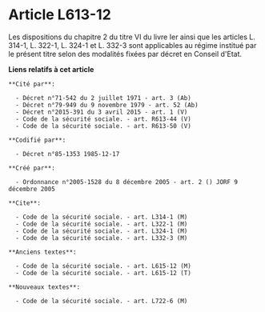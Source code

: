 # Article L613-12

Les dispositions du chapitre 2 du titre VI du livre Ier ainsi que les articles L. 314-1, L. 322-1, L. 324-1 et L. 332-3 sont
applicables au régime institué par le présent titre selon des modalités fixées par décret en Conseil d'Etat.

**Liens relatifs à cet article**

	**Cité par**:

	  - Décret n°71-542 du 2 juillet 1971 - art. 3 (Ab)
	  - Décret n°79-949 du 9 novembre 1979 - art. 52 (Ab)
	  - Décret n°2015-391 du 3 avril 2015 - art. 1 (V)
	  - Code de la sécurité sociale. - art. R613-44 (V)
	  - Code de la sécurité sociale. - art. R613-50 (V)

	**Codifié par**:

	  - Décret n°85-1353 1985-12-17

	**Créé par**:

	  - Ordonnance n°2005-1528 du 8 décembre 2005 - art. 2 () JORF 9 décembre 2005

	**Cite**:

	  - Code de la sécurité sociale. - art. L314-1 (M)
	  - Code de la sécurité sociale. - art. L322-1 (M)
	  - Code de la sécurité sociale. - art. L324-1 (M)
	  - Code de la sécurité sociale. - art. L332-3 (M)

	**Anciens textes**:

	  - Code de la sécurité sociale. - art. L615-12 (M)
	  - Code de la sécurité sociale. - art. L615-12 (T)

	**Nouveaux textes**:

	  - Code de la sécurité sociale. - art. L722-6 (M)
